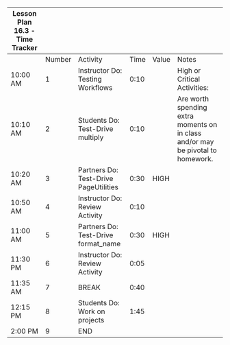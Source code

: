 | Lesson Plan 16.3 - Time Tracker |        |                                                       |      |          |                                                                                 |
| ------------------------------- | ------ | ----------------------------------------------------- | ---- | -------- | ------------------------------------------------------------------------------- |
|                                 | Number | Activity                                              | Time | Value    | Notes                                                                           |
| 10:00 AM                        | 1      | Instructor Do: Testing Workflows                      | 0:10 |          | High or Critical Activities:                                                    |
| 10:10 AM                        | 2      | Students Do: Test-Drive multiply                      | 0:10 |          | Are worth spending extra moments on in class and/or may be pivotal to homework. |
| 10:20 AM                        | 3      | Partners Do: Test-Drive PageUtilities                 | 0:30 | HIGH     |                                                                                 |
| 10:50 AM                        | 4      | Instructor Do: Review Activity                        | 0:10 |          |                                                                                 |
| 11:00 AM                        | 5      | Partners Do: Test-Drive format_name                   | 0:30 | HIGH     |                                                                                 |
| 11:30 PM                        | 6      | Instructor Do: Review Activity                        | 0:05 |          |                                                                                 |
| 11:35 AM                        | 7      | BREAK                                                 | 0:40 |          |                                                                                 |
| 12:15 PM                        | 8      | Students Do: Work on projects                         | 1:45 |          |                                                                                 |
| 2:00 PM                         | 9      | END                                                   |      |          |                                                                                 |
